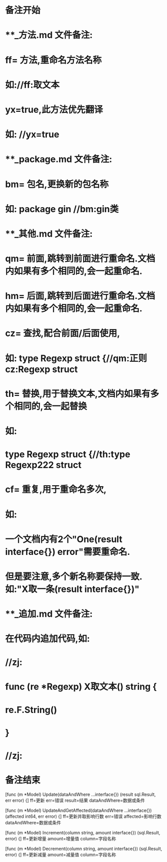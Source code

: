 # 备注开始
# **_方法.md 文件备注:
# ff= 方法,重命名方法名称
# 如://ff:取文本
#
# yx=true,此方法优先翻译
# 如: //yx=true


# **_package.md 文件备注:
# bm= 包名,更换新的包名称 
# 如: package gin //bm:gin类


# **_其他.md 文件备注:
# qm= 前面,跳转到前面进行重命名.文档内如果有多个相同的,会一起重命名.
# hm= 后面,跳转到后面进行重命名.文档内如果有多个相同的,会一起重命名.
# cz= 查找,配合前面/后面使用,
# 如: type Regexp struct {//qm:正则 cz:Regexp struct
#
# th= 替换,用于替换文本,文档内如果有多个相同的,会一起替换
# 如:
# type Regexp struct {//th:type Regexp222 struct
#
# cf= 重复,用于重命名多次,
# 如: 
# 一个文档内有2个"One(result interface{}) error"需要重命名.
# 但是要注意,多个新名称要保持一致. 如:"X取一条(result interface{})"


# **_追加.md 文件备注:
# 在代码内追加代码,如:
# //zj:
# func (re *Regexp) X取文本() string { 
#    re.F.String()
# }
# //zj:
# 备注结束

[func (m *Model) Update(dataAndWhere ...interface{}) (result sql.Result, err error) {]
ff=更新
err=错误
result=结果
dataAndWhere=数据或条件

[func (m *Model) UpdateAndGetAffected(dataAndWhere ...interface{}) (affected int64, err error) {]
ff=更新并取影响行数
err=错误
affected=影响行数
dataAndWhere=数据或条件

[func (m *Model) Increment(column string, amount interface{}) (sql.Result, error) {]
ff=更新增量
amount=增量值
column=字段名称

[func (m *Model) Decrement(column string, amount interface{}) (sql.Result, error) {]
ff=更新减量
amount=减量值
column=字段名称
